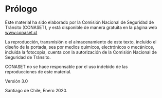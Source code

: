 # Prólogo

Este material ha sido elaborado por la Comisión Nacional de Seguridad de Tránsito \(CONASET\), y está disponible de manera gratuita en la página web www.conaset.cl

La reproducción, transmisión o el almacenamiento de este texto, incluido el diseño de la portada, sea por medios químicos, electrónicos o mecánicos, incluida la fotocopia, cuenta con la autorización de la Comisión Nacional de Seguridad de Tránsito.

CONASET no se hace responsable por el uso indebido de las reproducciones de este material.

Versión 3.0

Santiago de Chile, Enero 2020.

